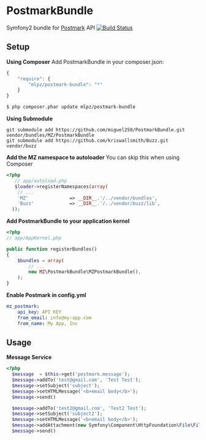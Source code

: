 # PostmarkBundle
Symfony2 bundle for [Postmark](http://postmarkapp.com) API [![Build Status](https://secure.travis-ci.org/miguel250/PostmarkBundle.png?branch=master)](http://travis-ci.org/miguel250/PostmarkBundle)
## Setup

**Using Composer**
Add PostmarkBundle in your composer.json:

```js
{
    "require": {
        "mlpz/postmark-bundle": "*"
    }
}
```

``` bash
$ php composer.phar update mlpz/postmark-bundle
```

**Using Submodule**

    git submodule add https://github.com/miguel250/PostmarkBundle.git vendor/bundles/MZ/PostmarkBundle
    git submodule add https://github.com/kriswallsmith/Buzz.git  vendor/buzz

**Add the MZ namespace to autoloader**
You can skip this when using Composer

``` php
<?php
   // app/autoload.php
   $loader->registerNamespaces(array(
    // ...
    'MZ'               => __DIR__.'/../vendor/bundles',
    'Buzz'             => __DIR__.'/../vendor/buzz/lib',
  ));
```
**Add PostmarkBundle to your application kernel**

``` php
<?php
// app/AppKernel.php

public function registerBundles()
{
    $bundles = array(
        // ...
        new MZ\PostmarkBundle\MZPostmarkBundle(),
    );
}
```

**Enable Postmark in config.yml**
``` yml
mz_postmark:
    api_key: API KEY
    from_email: info@my-app.com
    from_name: My App, Inc
```

## Usage

**Message Service**
``` php
<?php
  $message  = $this->get('postmark.message');
  $message->addTo('test@gmail.com', 'Test Test');
  $message->setSubject('subject');
  $message->setHTMLMessage('<b>email body</b>');
  $message->send()

  $message->addTo('test2@gmail.com', 'Test2 Test');
  $message->setSubject('subject2');
  $message->setHTMLMessage('<b>email body</b>');
  $message->addAttachment(new Symfony\Component\HttpFoundation\File\File(__FILE__));
  $message->send()
```